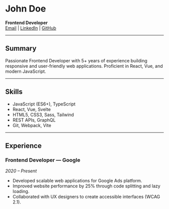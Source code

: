 # John Doe

**Frontend Developer**  
[Email](mailto:john.doe@example.com) | [LinkedIn](https://linkedin.com/in/johndoe) | [GitHub](https://github.com/johndoe)

---

## Summary

Passionate Frontend Developer with 5+ years of experience building responsive and user-friendly web applications. Proficient in React, Vue, and modern JavaScript.

---

## Skills

- JavaScript (ES6+), TypeScript
- React, Vue, Svelte
- HTML5, CSS3, Sass, Tailwind
- REST APIs, GraphQL
- Git, Webpack, Vite

---

## Experience

### Frontend Developer — **Google**  
*2020 – Present*

- Developed scalable web applications for Google Ads platform.
- Improved website performance by 25% through code splitting and lazy loading.
- Collaborated with UX designers to create accessible interfaces (WCAG 2.1).


